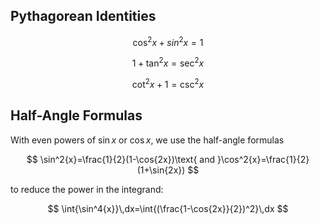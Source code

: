 
## Pythagorean Identities

$$
\cos^2{x}+sin^2{x}=1
$$

$$
1+\tan^2{x}=\sec^2{x}
$$

$$
\cot^2{x}+1=\csc^2{x}
$$

## Half-Angle Formulas

With even powers of $\sin{x}$ or $\cos{x}$, we use the half-angle formulas

$$
\sin^2{x}=\frac{1}{2}(1-\cos{2x})\text{ and }\cos^2{x}=\frac{1}{2}(1+\sin{2x})
$$

to reduce the power in the integrand:

$$
\int{\sin^4{x}}\,dx=\int{(\frac{1-\cos{2x}}{2})^2}\,dx
$$
